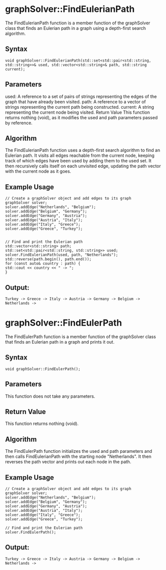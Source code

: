 # graphSolver::FindEulerianPath
The FindEulerianPath function is a member function of the graphSolver class that finds an Eulerian path in a graph using a depth-first search algorithm.

## Syntax
```
void graphSolver::FindEulerianPath(std::set<std::pair<std::string, std::string>>& used, std::vector<std::string>& path, std::string current);
```
## Parameters
used: A reference to a set of pairs of strings representing the edges of the graph that have already been visited.
path: A reference to a vector of strings representing the current path being constructed.
current: A string representing the current node being visited.
    Return Value
This function returns nothing (void), as it modifies the used and path parameters passed by reference.

## Algorithm
The FindEulerianPath function uses a depth-first search algorithm to find an Eulerian path. It visits all edges reachable from the current node, keeping track of which edges have been used by adding them to the used set. It then recursively calls itself on each unvisited edge, updating the path vector with the current node as it goes.

## Example Usage
```
// Create a graphSolver object and add edges to its graph
graphSolver solver;
solver.addEdge("Netherlands", "Belgium");
solver.addEdge("Belgium", "Germany");
solver.addEdge("Germany", "Austria");
solver.addEdge("Austria", "Italy");
solver.addEdge("Italy", "Greece");
solver.addEdge("Greece", "Turkey");


// Find and print the Eulerian path
std::vector<std::string> path;
std::set<std::pair<std::string, std::string>> used;
solver.FindEulerianPath(used, path, "Netherlands");
std::reverse(path.begin(), path.end());
for (const auto& country : path) {
std::cout << country << " -> ";
}
```
## Output:
```
Turkey -> Greece -> Italy -> Austria -> Germany -> Belgium -> Netherlands ->
```
# graphSolver::FindEulerPath
The FindEulerPath function is a member function of the graphSolver class that finds an Eulerian path in a graph and prints it out.

## Syntax
```
void graphSolver::FindEulerPath();
```
## Parameters
This function does not take any parameters.

## Return Value
This function returns nothing (void).

## Algorithm
The FindEulerPath function initializes the used and path parameters and then calls FindEulerianPath with the starting node "Netherlands". It then reverses the path vector and prints out each node in the path.

## Example Usage
```
// Create a graphSolver object and add edges to its graph
graphSolver solver;
solver.addEdge("Netherlands", "Belgium");
solver.addEdge("Belgium", "Germany");
solver.addEdge("Germany", "Austria");
solver.addEdge("Austria", "Italy");
solver.addEdge("Italy", "Greece");
solver.addEdge("Greece", "Turkey");

// Find and print the Eulerian path
solver.FindEulerPath();
```
## Output:
```
Turkey -> Greece -> Italy -> Austria -> Germany -> Belgium -> Netherlands ->
```